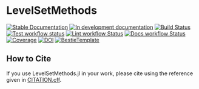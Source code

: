 # LevelSetMethods

[![Stable Documentation](https://img.shields.io/badge/docs-stable-blue.svg)](https://maltezfaria.github.io/LevelSetMethods.jl/stable)
[![In development documentation](https://img.shields.io/badge/docs-dev-blue.svg)](https://maltezfaria.github.io/LevelSetMethods.jl/dev)
[![Build Status](https://github.com/maltezfaria/LevelSetMethods.jl/workflows/Test/badge.svg)](https://github.com/maltezfaria/LevelSetMethods.jl/actions)
[![Test workflow status](https://github.com/maltezfaria/LevelSetMethods.jl/actions/workflows/Test.yml/badge.svg?branch=main)](https://github.com/maltezfaria/LevelSetMethods.jl/actions/workflows/Test.yml?query=branch%3Amain)
[![Lint workflow Status](https://github.com/maltezfaria/LevelSetMethods.jl/actions/workflows/Lint.yml/badge.svg?branch=main)](https://github.com/maltezfaria/LevelSetMethods.jl/actions/workflows/Lint.yml?query=branch%3Amain)
[![Docs workflow Status](https://github.com/maltezfaria/LevelSetMethods.jl/actions/workflows/Docs.yml/badge.svg?branch=main)](https://github.com/maltezfaria/LevelSetMethods.jl/actions/workflows/Docs.yml?query=branch%3Amain)
[![Coverage](https://codecov.io/gh/maltezfaria/LevelSetMethods.jl/branch/main/graph/badge.svg)](https://codecov.io/gh/maltezfaria/LevelSetMethods.jl)
[![DOI](https://zenodo.org/badge/DOI/FIXME)](https://doi.org/FIXME)
[![BestieTemplate](https://img.shields.io/endpoint?url=https://raw.githubusercontent.com/JuliaBesties/BestieTemplate.jl/main/docs/src/assets/badge.json)](https://github.com/JuliaBesties/BestieTemplate.jl)

## How to Cite

If you use LevelSetMethods.jl in your work, please cite using the reference given in [CITATION.cff](https://github.com/maltezfaria/LevelSetMethods.jl/blob/main/CITATION.cff).

